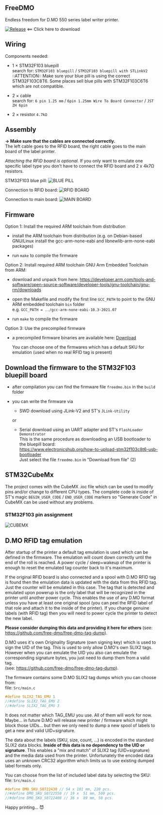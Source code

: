 ## FreeDMO

Endless freedom for D.MO 550 series label writer printer.

[![Release](https://img.shields.io/github/release/free-dmo/free-dmo-stm32.svg?maxAge=60)](https://github.com/free-dmo/free-dmo-stm32/releases/latest) <== Click here to download

## Wiring

Components needed:

 * 1 × STM32F103 bluepill<br/>
   search for: `STM32F103 bluepill` / `STM32F103 bluepill with STLinkV2`<br/>
   ::ATTENTION:: Make sure your blue pill is using the correct STM32F103C8T6. Some places sell blue pills with STM32F103C6T6 which are not compatible.
 
 * 2 × cable<br/>
   search for: `6 pin 1.25 mm` / `6pin 1.25mm Wire To Board Connector` / `JST ZH 6pin`
 
 * 2 × resistor `4.7kΩ`
 
 
## Assembly

**→ Make sure that the cables are connected correctly.**<br/>
The left cable goes to the RFID board, the right cable goes to the main board of the label printer.

*Attaching the RFID board is optional.* If you only want to emulate one specific label type you don't have to connect the RFID board and 2 x 4k7Ω resistors.

STM32F103 blue pill:
![BLUE PILL](ASSEMBLY_PICTURES/i4.jpg)

Connection to RFID board:
![RFID BOARD](ASSEMBLY_PICTURES/i3.jpg)

Connection to main board:
![MAIN BOARD](ASSEMBLY_PICTURES/i2.jpg)


## Firmware

Option 1: Install the required ARM toolchain from distribution

 * install the ARM toolchain from distribution (e.g. on Debian-based GNU/Linux install the gcc-arm-none-eabi and libnewlib-arm-none-eabi packages)

 * run `make` to compile the firmware

Option 2: Install required ARM toolchain GNU Arm Embedded Toolchain from ARM: 

 * download and unpack from here: https://developer.arm.com/tools-and-software/open-source-software/developer-tools/gnu-toolchain/gnu-rm/downloads

 * open the Makefile and modify the first line `GCC_PATH` to point to the GNU ARM embedded toolchain `bin` folder<br/>
   e.g. `GCC_PATH = ../gcc-arm-none-eabi-10.3-2021.07`

 * run `make` to compile the firmware

Option 3: Use the precompiled firmware 

 * a precompiled firmware binaries are available here: [Download](https://github.com/free-dmo/free-dmo-stm32/releases/latest)
 
   You can choose one of the firmwares which has a default SKU for emulation (used when no real RFID tag is present)

## Download the firmware to the STM32F103 bluepill board

 * after compilation you can find the firmware file `freedmo.bin` in the `build` folder

 * you can write the firmware via 

   - SWD download using JLink-V2 and ST's `JLink-Utility`

   or

   - Serial download using an UART adapter and ST's `FlashLoader Demonstrator`<br/>
     This is the same procedure as downloading an USB bootloader to the bluepill board:<br/>
     https://www.electronicshub.org/how-to-upload-stm32f103c8t6-usb-bootloader<br/>
     Just select the file `freedmo.bin` in "Download from file" (2)

## STM32CubeMx

The project comes with the CubeMX .ioc file which can be used to modify pins and/or change to different CPU types. The complete code is inside of ST's magic `BEGIN_USER_CODE` / `END_USER_CODE` markers so "Generate Code" in CubeMX can be used without any problems.


### STM32F103 pin assignment
![CUBEMX](ASSEMBLY_PICTURES/i1.png)

## D.MO RFID tag emulation

After startup of the printer a default tag emulation is used which can be defined in the firmware.
The emulation will count down correctly until the end of the roll is reached. A power cycle / sleep+wakeup of the printer is enough to reset the emulated tag counter back to it's maximum.

If the original RFID board is also connected and a spool with D.MO RFID tag is found then the emulation data is updated with the data from this RFID tag. Just the counter will be emulated in this case.  The tag that is detected and emulated upon powerup is the only label that will be recognized in the printer until another power cycle. This enables the use of any D.MO format unless you have at least one original spool (you can peel the RFID label of that role and attach it to the inside of the printer).  If you change genuine labels (with RFID tag) then you will need to power cycle the printer to detect the new label.

**Please consider dumping this data and providing it here for others** (see: https://github.com/free-dmo/free-dmo-tag-dump).

D.MO uses it's own Originality Signature (own signing key) which is used to sign the UID of the tag.
This is used to only allow D.MO's own SLIX2 tags. However when you can emulate the UID you also can emulate the corresponding signature bytes, you just need to dump them from a valid tag.<br/>(see: https://github.com/free-dmo/free-dmo-tag-dump).

The firmware contains some D.MO SLIX2 tag dumps which you can choose from: <br/>
file: `Src/main.c`

~~~ C
#define SLIX2_TAG_EMU 1
//#define SLIX2_TAG_EMU 2
//#define SLIX2_TAG_EMU 3
~~~

It does not matter which TAG_EMU you use. All of them will work for now. Maybe... in future D.MO will release new printer / firmware which might block those UIDs... but then we only need to dump a new spool of labels to get a new and valid UID+signature.

The data about the labels (SKU, size, count, ...) is encoded in the standard SLIX2 data blocks. 
**Inside of this data is no dependency to the UID or signature**. This enables a "mix and match" of SLIX2 tag (UID+signature) and the media data used from the printer. Unfortunately the encoded data uses an unknown CRC32 algorithm which limits us to use existing dumped label formats only.

You can choose from the list of included label data by selecting the SKU: <br/>
file: `Src/main.c`

~~~ C
#define DMO_SKU_S0722430 // 54 x 101 mm, 220 pcs.
//#define DMO_SKU_S0722550 // 19 x  51 mm, 500 pcs.
//#define DMO_SKU_S0722400 // 36 x  89 mm, 50 pcs.
~~~

Happy printing... 😈
